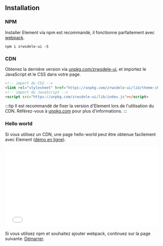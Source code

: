 ## Installation

### NPM

Installer Element via npm est recommandé, il fonctionne parfaitement avec [webpack](https://webpack.js.org/).

```shell
npm i zrwsdele-ui -S
```

### CDN

Obtenez la dernière version via [unpkg.com/zrwsdele-ui](https://unpkg.com/zrwsdele-ui/), et importez le JavaScript et le CSS dans votre page.

```html
<!-- import du CSS -->
<link rel="stylesheet" href="https://unpkg.com/zrwsdele-ui/lib/theme-chalk/index.css">
<!-- import du JavaScript -->
<script src="https://unpkg.com/zrwsdele-ui/lib/index.js"></script>
```

:::tip
Il est recommandé de fixer la version d'Element lors de l'utilisation du CDN. Référez-vous à  [unpkg.com](https://unpkg.com) pour plus d'informations.
:::

### Hello world

Si vous utilisez un CDN, une page hello-world peut être obtenue facilement avec Element ([démo en ligne](https://codepen.io/ziyoung/pen/rRKYpd)).

<iframe height="265" style="width: 100%;" scrolling="no" title="Element demo" src="//codepen.io/ziyoung/embed/rRKYpd/?height=265&theme-id=light&default-tab=html" frameborder="no" allowtransparency="true" allowfullscreen="true">
  See the Pen <a href='https://codepen.io/ziyoung/pen/rRKYpd/'>Element demo</a> by hetech
  (<a href='https://codepen.io/ziyoung'>@ziyoung</a>) on <a href='https://codepen.io'>CodePen</a>.
</iframe>

Si vous utilisez npm et souhaitez ajouter webpack, continuez sur la page suivante: [Démarrer](/#/fr-FR/component/quickstart).
